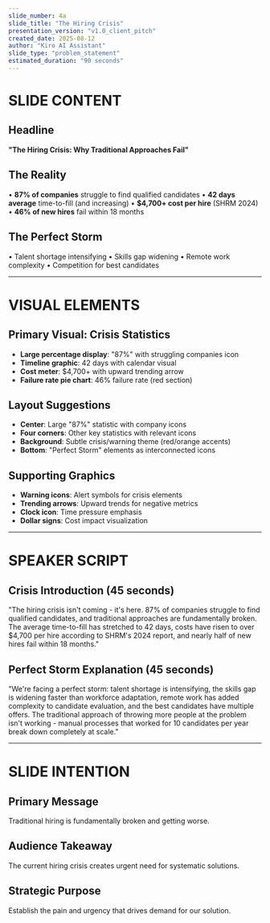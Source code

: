 ```yaml
---
slide_number: 4a
slide_title: "The Hiring Crisis"
presentation_version: "v1.0_client_pitch"
created_date: 2025-08-12
author: "Kiro AI Assistant"
slide_type: "problem_statement"
estimated_duration: "90 seconds"
---
```


# SLIDE CONTENT

## Headline
**"The Hiring Crisis: Why Traditional Approaches Fail"**

## The Reality
• **87% of companies** struggle to find qualified candidates
• **42 days average** time-to-fill (and increasing)
• **$4,700+ cost per hire** (SHRM 2024)
• **46% of new hires** fail within 18 months

## The Perfect Storm
• Talent shortage intensifying
• Skills gap widening
• Remote work complexity
• Competition for best candidates

---

# VISUAL ELEMENTS

## Primary Visual: Crisis Statistics
- **Large percentage display**: "87%" with struggling companies icon
- **Timeline graphic**: 42 days with calendar visual
- **Cost meter**: $4,700+ with upward trending arrow
- **Failure rate pie chart**: 46% failure rate (red section)

## Layout Suggestions
- **Center**: Large "87%" statistic with company icons
- **Four corners**: Other key statistics with relevant icons
- **Background**: Subtle crisis/warning theme (red/orange accents)
- **Bottom**: "Perfect Storm" elements as interconnected icons

## Supporting Graphics
- **Warning icons**: Alert symbols for crisis elements
- **Trending arrows**: Upward trends for negative metrics
- **Clock icon**: Time pressure emphasis
- **Dollar signs**: Cost impact visualization

---

# SPEAKER SCRIPT

## Crisis Introduction (45 seconds)
"The hiring crisis isn't coming - it's here. 87% of companies struggle to find qualified candidates, and traditional approaches are fundamentally broken. The average time-to-fill has stretched to 42 days, costs have risen to over $4,700 per hire according to SHRM's 2024 report, and nearly half of new hires fail within 18 months."

## Perfect Storm Explanation (45 seconds)
"We're facing a perfect storm: talent shortage is intensifying, the skills gap is widening faster than workforce adaptation, remote work has added complexity to candidate evaluation, and the best candidates have multiple offers. The traditional approach of throwing more people at the problem isn't working - manual processes that worked for 10 candidates per year break down completely at scale."

---

# SLIDE INTENTION

## Primary Message
Traditional hiring is fundamentally broken and getting worse.

## Audience Takeaway
The current hiring crisis creates urgent need for systematic solutions.

## Strategic Purpose
Establish the pain and urgency that drives demand for our solution.